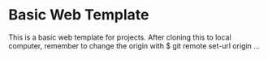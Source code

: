 # Basic Web Template

This is a basic web template for projects. After cloning this to local computer, remember to change the origin with $ git remote set-url origin ...